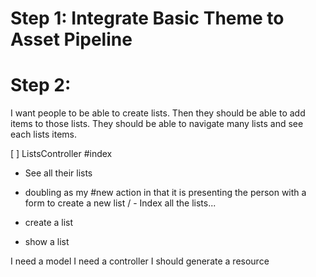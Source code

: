 # Step 1: Integrate Basic Theme to Asset Pipeline

# Step 2: 
 I want people to be able to create lists. Then they should be able to add items to those lists. They should be able to navigate many lists and see each lists items.

[ ] ListsController
#index
 - See all their lists
 - doubling as my #new action in that it is presenting the person with a form to create a new list
/ - Index all the lists...
- create a list

- show a list

I need a model
I need a controller
I should generate a resource